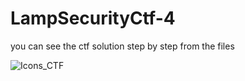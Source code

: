 # LampSecurityCtf-4
you can see the ctf solution step by step from the files


![Icons_CTF](https://github.com/bdaggg/LampSecurityCtf-4/assets/110742864/d61df57a-d2d0-4b96-8a78-fd4ec19890b1)
